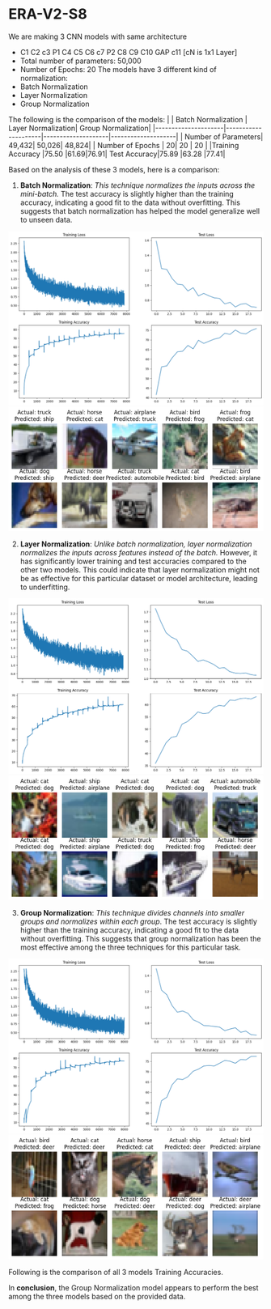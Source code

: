 # ERA-V2-S8
We are making 3 CNN models with same architecture
* 	C1 C2 c3 P1 C4 C5 C6 c7 P2 C8 C9 C10 GAP c11 [cN is 1x1 Layer]
* 	Total number of parameters: 50,000
* 	Number of Epochs: 20
The models have 3 different kind of normalization:
* 	Batch Normalization
* 	Layer Normalization
* 	Group Normalization

The following is the comparison of the models:
|                     | Batch Normalization | Layer Normalization| Group Normalization|
|---------------------|---------------------|--------------------|--------------------|
| Number of Parameters| 49,432| 50,026| 48,824|
| Number of Epochs    | 20| 20 | 20 |
|Training Accuracy	|75.50	|61.69|76.91|
Test Accuracy|75.89	|63.28	|77.41|


Based on the analysis of these 3 models, here is a comparison:
1.	**Batch Normalization**: *This technique normalizes the inputs across the mini-batch.* The test accuracy is slightly higher than the training accuracy, indicating a good fit to the data without overfitting. This suggests that batch normalization has helped the model generalize well to unseen data.

![Batch Normalization Loss and Accuracy Graphs](image.png)
![Batch Normalization Mis-classified Images](image-5.png)

2.	**Layer Normalization**: *Unlike batch normalization, layer normalization normalizes the inputs across features instead of the batch.* However, it has significantly lower training and test accuracies compared to the other two models. This could indicate that layer normalization might not be as effective for this particular dataset or model architecture, leading to underfitting.

![Layer Normalization Loss and Accuracy Graphs](image-1.png)
![Layer Normalization Mis-classified Images](image-4.png)


3.	**Group Normalization**: *This technique divides channels into smaller groups and normalizes within each group*. The test accuracy is slightly higher than the training accuracy, indicating a good fit to the data without overfitting. This suggests that group normalization has been the most effective among the three techniques for this particular task.

![Group Normalization Loss and Accuracy Graphs](image-2.png)
![Group Normalization Mis-classified Images](image-3.png)

Following is the comparison of all 3 models Training Accuracies.



In **conclusion**, the Group Normalization model appears to perform the best among the three models based on the provided data. 
